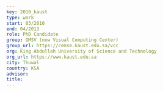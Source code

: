 ```yaml
---
key: 2010_kaust
type: work
start: 03/2010
end: 04/2013
role: PhD Candidate
group: GMSV (now Visual Computing Center)
group_url: https://cemse.kaust.edu.sa/vcc
org: King Abdullah University of Science and Technology
org_url: https://www.kaust.edu.sa
city: Thuwal
country: KSA
advisor:
title:
---
```

